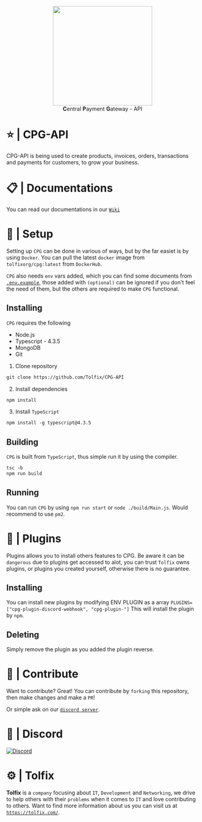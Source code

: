 <p align="center">
  <a href="https://tolfix.com/" target="_blank"><img width="260" src="https://cdn.tolfix.com/images/TX-Small.png"></a>
  <br/>
  <strong>C</strong>entral <strong>P</strong>ayment <strong>G</strong>ateway - API
</p>

# ⭐ | CPG-API
CPG-API is being used to create products, invoices, orders, transactions and payments for customers, to grow your business.

# 📋 | Documentations
You can read our documentations in our [`Wiki`](https://github.com/Tolfix/CPG-API/wiki)

# 🧰 | Setup
Setting up `CPG` can be done in various of ways, but by the far easiet is by using `Docker`.
You can pull the latest `docker` image from `tolfixorg/cpg:latest` from `DockerHub`.

`CPG` also needs `env` vars added, which you can find some documents from [`.env.example`](), those added with `(optional)` can be ignored if you don't feel the need of them, but the others are required to make `CPG` functional.

## Installing
`CPG` requires the following
* Node.js
* Typescript - 4.3.5
* MongoDB
* Git

1. Clone repository 
```txt
git clone https://github.com/Tolfix/CPG-API
```
2. Install dependencies
```txt
npm install
```
3. Install `TypeScript`
```txt
npm install -g typescript@4.3.5
```
## Building
`CPG` is built from `TypeScript`, thus simple run it by using the compiler.
```txt
tsc -b
npm run build
```

## Running
You can run `CPG` by using `npm run start` or `node ./build/Main.js`.
Would recommend to use `pm2`.
# 🎨 | Plugins
Plugins allows you to install others features to CPG. Be aware it can be `dangerous` due to plugins get accessed to alot, you can trust `Tolfix` owns plugins, or plugins you created yourself, otherwise there is no guarantee.

## Installing
You can install new plugins by modifying ENV PLUGIN as a array
`PLUGINS=["cpg-plugin-discord-webhook", "cpg-plugin-"]`
This will install the plugin by `npm`.

## Deleting
Simply remove the plugin as you added the plugin reverse.

# 📢 | Contribute
Want to contribute? Great! You can contribute by `forking` this repository, then make changes and make a `PR`!

Or simple ask on our [`discord server`](https://discord.tolfix.com).

# 🔮 | Discord
[![Discord](https://discord.com/api/guilds/833438897484595230/widget.png?style=banner4)](https://discord.tolfix.com)

# ⚙ | Tolfix
**Tolfix** is a `company` focusing about `IT`, `Development` and `Networking`, we drive to help others with their `problems` when it comes to `IT` and love contributing to others.
Want to find more information about us you can visit us at [`https://tolfix.com/`](https://tolfix.com/).
